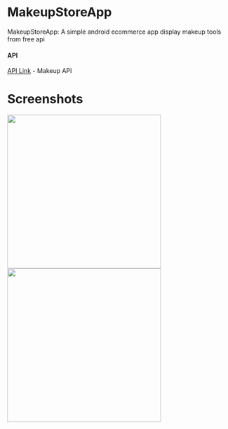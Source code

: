 # MakeupStoreApp
 MakeupStoreApp: A simple android ecommerce app display makeup tools from free api
 
 
 #### API
 [API Link](https://makeup-api.herokuapp.com/) - Makeup API
 
 
# Screenshots

<div>
<img src="https://user-images.githubusercontent.com/87338764/230534537-098c259b-21f6-4dc8-b258-119ff6c37d53.jpg" width "250" height="350">
<img src="https://user-images.githubusercontent.com/87338764/230534724-4dc289cc-249a-48a1-9d40-27b74766d6e0.jpg" width "250" height="350">
</div>
